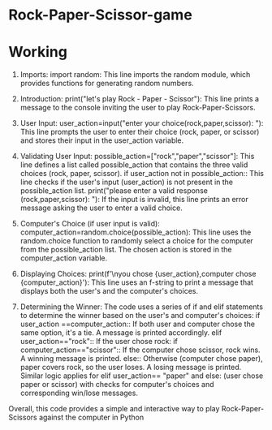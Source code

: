 # Rock-Paper-Scissor-game
# Working

1. Imports:
import random: This line imports the random module, which provides functions for generating random numbers.

2. Introduction:
print("let's play Rock - Paper - Scissor"): This line prints a message to the console inviting the user to play Rock-Paper-Scissors.

3. User Input:
user_action=input("enter your choice(rock,paper,scissor): "): This line prompts the user to enter their choice (rock, paper, or scissor) and stores their input in the user_action variable.

4. Validating User Input:
possible_action=["rock","paper","scissor"]: This line defines a list called possible_action that contains the three valid choices (rock, paper, scissor).
if user_action not in possible_action:: This line checks if the user's input (user_action) is not present in the possible_action list.
print("please enter a valid response (rock,paper,scissor): "): If the input is invalid, this line prints an error message asking the user to enter a valid choice.

5. Computer's Choice (if user input is valid):
computer_action=random.choice(possible_action): This line uses the random.choice function to randomly select a choice for the computer from the possible_action list. The chosen action is stored in the computer_action variable.

6. Displaying Choices:
print(f'\nyou chose {user_action},computer chose {computer_action}'): This line uses an f-string to print a message that displays both the user's and the computer's choices.

7. Determining the Winner:
The code uses a series of if and elif statements to determine the winner based on the user's and computer's choices:
if user_action ==computer_action:: If both user and computer chose the same option, it's a tie. A message is printed accordingly.
elif user_action=="rock":: If the user chose rock:
if computer_action=="scissor":: If the computer chose scissor, rock wins. A winning message is printed.
else:: Otherwise (computer chose paper), paper covers rock, so the user loses. A losing message is printed.
Similar logic applies for elif user_action== "paper" and else: (user chose paper or scissor) with checks for computer's choices and corresponding win/lose messages.

Overall, this code provides a simple and interactive way to play Rock-Paper-Scissors against the computer in Python
